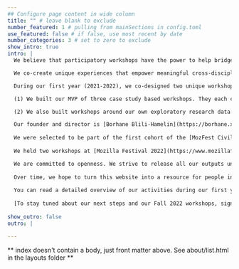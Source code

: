 ```yaml
---
## Configure page content in wide column
title: "" # leave blank to exclude
number_featured: 1 # pulling from mainSections in config.toml
use_featured: false # if false, use most recent by date
number_categories: 3 # set to zero to exclude
show_intro: true
intro: |
  We believe that participatory workshops have the power to help bridge gaps and silos among algorithmic accountability practitioners.

  We co-create unique experiences that empower meaningful cross-disciplinary participation. 

  During our first year (2021-2022), we co-designed two unique workshop formats. 

  (1) We built our MVP of three case study based workshops. They each centered case studies of impactful actions we find worth examining for algorithmic accountability practitioners: Twitter’s 2021 Bias Bounty, and the case of a Frye Motion involving ShotSpotter in Illinois courts. We used facilitation techniques inspired by [Open Post Academics’ participatory cross-disciplinary workshops](https://doi.org/10.5281/zenodo.6026972), by speculative design, and by community led storytelling. These workshops each culminated in group reflection on shared insights.

  (2) We also built workshops around our own exploratory research data. From December 2021 to March 2022, ACL conducted research on algorithmic accountability practitioners through interviews and a survey. We wanted to see if we could design participatory workshops that invite participants of different background to collaborate on insights about qualitative interview and quantitative survey data. This resulted in two workshops including one at MozFest.

  Our founder and director is [Borhane Blili-Hamelin](https://borhane.xyz).
  
  We were selected to be part of the first cohort of the [MozFest Civil Society Actors for Trustworthy AI in 2021-2022](https://foundation.mozilla.org/en/blog/making-trustworthy-ai-real/). 
  
  We held two workshops at [Mozilla Festival 2022](https://www.mozillafestival.org/en/), and one at [RightsCon 2022](https://www.rightscon.org).

  We are committed to openness. We strive to release all our outputs under CC BY 4.0 attribution licenses.
  
  Over time, we hope to turn this website into a resource for people interested in remixing and adapting our insights!
   
  You can read a detailed overview of our activities during our first year on the [document linked here.](https://docs.google.com/document/d/1wi-OsM4l2HCn-F0L_PomqkpncT5y9DCQF6db2eMwsCY/edit?usp=sharing) 
  
  [To stay tuned about our next steps and our Fall 2022 workshops, sign up for our mailing list here.](https://forms.gle/5KvPCHECyjPHNUyX7) 
  
show_outro: false
outro: |
  
---
```


** index doesn't contain a body, just front matter above.
See about/list.html in the layouts folder **